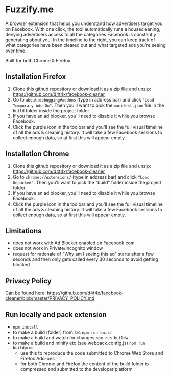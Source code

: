 # Fuzzify.me

A browser extension that helps you understand how advertisers target you on Facebook. With one click, the tool automatically runs a housecleaning, denying advertisers access to all the categories Facebook is constantly generating about you. In the timeline to the right, you can keep track of what categories have been cleared out and what targeted ads you're seeing over time.

Built for both Chrome & Firefox.

## Installation Firefox

1. Clone this github repository or download it as a zip file and unzip: https://github.com/d4t4x/facebook-cleaner
2. Go to `about:debugging#addons` (type in address bar) and click `"Load Temporary Add-On"`. Then you'll want to pick the `manifest.json` file in the `build` folder inside the project folder.
3. If you have an ad blocker, you'll need to disable it while you browse Facebook.
4. Click the purple icon in the toolbar and you'll see the full visual timeline of all the ads & cleaning history. It will take a few Facebook sessions to collect enough data, so at first this will appear empty.

## Installation Chrome

1. Clone this github repository or download it as a zip file and unzip: https://github.com/d4t4x/facebook-cleaner
2. Go to `chrome://extensions/` (type in address bar) and click `"Load Unpacked"`. Then you'll want to pick the "build" folder inside the project folder.
3. If you have an ad blocker, you'll need to disable it while you browse Facebook.
4. Click the purple icon in the toolbar and you'll see the full visual timeline of all the ads & cleaning history. It will take a few Facebook sessions to collect enough data, so at first this will appear empty.

## Limitations

- does not work with Ad Blocker enabled on Facebook.com
- does not work in Private/Incognito window
- request for rationale of "Why am I seeing this ad" starts after a few seconds and then only gets called every 30 seconds to avoid getting blocked

## Privacy Policy

Can be found here: https://github.com/d4t4x/facebook-cleaner/blob/master/PRIVACY_POLICY.md

## Run locally and pack extension

- ```npm install```
- to make a build (folder) from src ```npm run build```
- to make a build and watch for changes ```npm run buildw```
- to make a build and minify etc (see webpack.config.js) ```npm run buildprod```
    - use this to reproduce the code submitted to Chrome Web Store and Firefox Add-ons
    - for both Chrome and Firefox the content of the build folder is compressed and submitted to the developer platform

